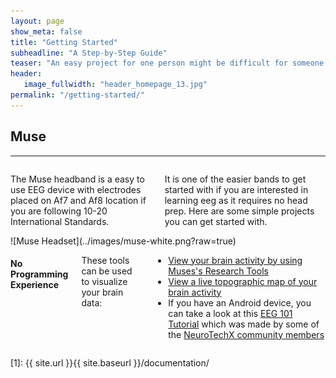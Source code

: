 ```yaml
---
layout: page
show_meta: false
title: "Getting Started"
subheadline: "A Step-by-Step Guide"
teaser: "An easy project for one person might be difficult for someone else. Therefore we have broken down the projects as to either requiring no programming experience (plug and play) or requiring some experience. You will notice that with certain EEG headsets that there is more tutorials than others. This is likely due to the ease of development when using that device. The best way to get started will also depend on the headset that you have available."
header:
   image_fullwidth: "header_homepage_13.jpg"
permalink: "/getting-started/"
---
```


## Muse
<hr>
<div class="row">
<div class="large-6 columns" markdown="1">

The Muse headband is a easy to use EEG device with electrodes placed on Af7 and Af8 location if you are following 10-20 International Standards.

It is one of the easier bands to get started with if you are interested in learning eeg as it requires no head prep. Here are some simple projects you can get started with.

</div>
<div class="large-6 columns" markdown="1">
![Muse Headset](../images/muse-white.png?raw=true)
</div>
</div><!-- /.row -->

<div class="row">
<div class="small-12 columns" markdown="1">

#### No Programming Experience

These tools can be used to visualize your brain data:
- [View your brain activity by using Muses's Research Tools](http://developer.choosemuse.com/research-tools/getting-started)
- [View a live topographic map of your brain activity](http://www.brainavatar.com/ebrainavatar-muse.html)
- If you have an Android device, you can take a look at this [EEG 101 Tutorial](https://play.google.com/store/apps/details?id=com.eeg_project&amp;hl=en) which was made by some of the [NeuroTechX community members](https://github.com/NeuroTechX/eeg-101)
</div>
</div><!-- /.row -->

 [1]: {{ site.url }}{{ site.baseurl }}/documentation/
